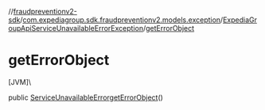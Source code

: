 //[fraudpreventionv2-sdk](../../../index.md)/[com.expediagroup.sdk.fraudpreventionv2.models.exception](../index.md)/[ExpediaGroupApiServiceUnavailableErrorException](index.md)/[getErrorObject](get-error-object.md)

# getErrorObject

[JVM]\

public [ServiceUnavailableError](../../com.expediagroup.sdk.fraudpreventionv2.models/-service-unavailable-error/index.md)[getErrorObject](get-error-object.md)()
